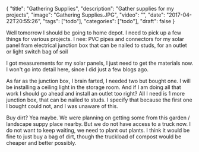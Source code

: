 
{
  "title": "Gathering Supplies",
  "description": "Gather supplies for my projects",
  "image": "Gathering Supplies.JPG",
  "video": "",
  "date": "2017-04-22T20:55:26",
  "tags": ["todo"],
  "categories": ["todo"],
  "draft": false
}


Well tomorrow I should be going to home depot.  I need to pick up a few things for various projects.
I nee:
PVC pipes and connectors for my solar panel fram
electrical junction box that can be nailed to studs, for an outlet or light switch
bag of soil

I got measurements for my solar panels, I just need to get the materials now.  I won't go into detail here, since I did just a few blogs ago.

As far as the junction box, I brain farted, I needed two but bought one.  I will be installing a ceiling light in the storage room.  And if I am doing all that work I should go ahead and install an outlet too right?  All I need is 1 more junction box, that can be nailed to studs.  I specify that because the first one I bought could not, and I was unaware of this.

Buy dirt?  Yea maybe.  We were planning on getting some from this garden / landscape suppy place nearby.  But we do not have access to a truck now.  I do not want to keep waiting, we need to plant out plants.  I think it would be fine to just buy a bag of dirt, though the truckload of compost would be cheaper and better possibly.
